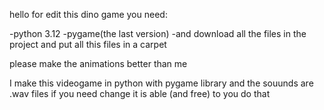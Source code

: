 hello 
for edit this dino game you need:

-python 3.12
-pygame(the last version)
-and download all the files in the project
and put all this files in a carpet 

please make the animations better than me 


I make this videogame in python with pygame library and the souunds are .wav files 
if you need change it is able (and free) to you do that 
